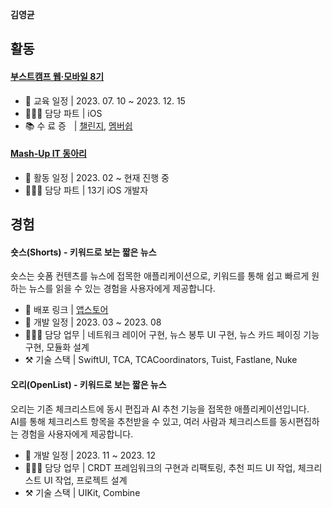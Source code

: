 **김영균**

## 활동
#### [부스트캠프 웹·모바일 8기](https://boostcamp.connect.or.kr)
- 📆 교육 일정 | 2023. 07. 10 ~ 2023. 12. 15
- 🙋🏻‍♂️ 담당 파트 | iOS
- 📚 수 료 증ㅤ| [챌린지](https://github.com/klmyoungyun/klmyoungyun/files/13777479/certificate_B20230902-769160-2.pdf), [멤버쉽](https://github.com/klmyoungyun/klmyoungyun/files/13777478/certificate_B20231222-930501.pdf)

#### [Mash-Up IT 동아리](https://mash-up.kr)
- 📆 활동 일정 | 2023. 02 ~ 현재 진행 중
- 🙋🏻‍♂️ 담당 파트 | 13기 iOS 개발자

## 경험
#### 숏스(Shorts) - 키워드로 보는 짧은 뉴스
숏스는 숏폼 컨텐츠를 뉴스에 접목한 애플리케이션으로, 키워드를 통해 쉽고 빠르게 원하는 뉴스를 읽을 수 있는 경험을 사용자에게 제공합니다.

- 🔗 배포 링크 | [앱스토어](https://apps.apple.com/kr/app/숏스-short-news/id6447816671)
- 📆 개발 일정 | 2023. 03 ~ 2023. 08
- 🙋🏻‍♂️ 담당 업무 | 네트워크 레이어 구현, 뉴스 봉투 UI 구현, 뉴스 카드 페이징 기능 구현, 모듈화 설계
- ⚒️ 기술 스택 | SwiftUI, TCA, TCACoordinators, Tuist, Fastlane, Nuke

#### 오리(OpenList) - 키워드로 보는 짧은 뉴스
오리는 기존 체크리스트에 동시 편집과 AI 추천 기능을 접목한 애플리케이션입니다.</br>AI를 통해 체크리스트 항목을 추천받을 수 있고, 여러 사람과 체크리스트를 동시편집하는 경험을 사용자에게 제공합니다.

- 📆 개발 일정 | 2023. 11 ~ 2023. 12
- 🙋🏻‍♂️ 담당 업무 | CRDT 프레임워크의 구현과 리팩토링, 추천 피드 UI 작업, 체크리스트 UI 작업, 프로젝트 설계
- ⚒️ 기술 스택 | UIKit, Combine

